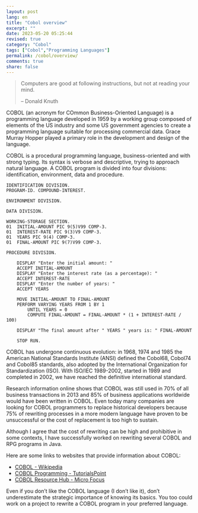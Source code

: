 ```yaml
---
layout: post
lang: en
title: "Cobol overview"
excerpt: ""
date: 2023-05-20 05:25:44
revised: true
category: "Cobol" 
tags: ["Cobol","Programming Languages"]
permalink: /cobol/overview/
comments: true
share: false
---
```


> Computers are good at following instructions, but not at reading your mind.
>
> – Donald Knuth


COBOL (an acronym for COmmon Business-Oriented Language) is a programming language developed in 1959 by a working group composed of elements of the US industry and some US government agencies to create a programming language suitable for processing commercial data. Grace Murray Hopper played a primary role in the development and design of the language.

COBOL is a procedural programming language, business-oriented and with strong typing. Its syntax is verbose and descriptive, trying to approach natural language. A COBOL program is divided into four divisions: identification, environment, data and procedure.

```COBOL
IDENTIFICATION DIVISION.
PROGRAM-ID. COMPOUND-INTEREST.

ENVIRONMENT DIVISION.

DATA DIVISION.

WORKING-STORAGE SECTION.
01  INITIAL-AMOUNT PIC 9(5)V99 COMP-3.
01  INTEREST-RATE PIC 9(3)V9 COMP-3.
01  YEARS PIC 9(4) COMP-3.
01  FINAL-AMOUNT PIC 9(7)V99 COMP-3.

PROCEDURE DIVISION.

    DISPLAY "Enter the initial amount: "
    ACCEPT INITIAL-AMOUNT
    DISPLAY "Enter the interest rate (as a percentage): "
    ACCEPT INTEREST-RATE
    DISPLAY "Enter the number of years: "
    ACCEPT YEARS

    MOVE INITIAL-AMOUNT TO FINAL-AMOUNT
    PERFORM VARYING YEARS FROM 1 BY 1
        UNTIL YEARS = 0
        COMPUTE FINAL-AMOUNT = FINAL-AMOUNT * (1 + INTEREST-RATE / 100)

    DISPLAY "The final amount after " YEARS " years is: " FINAL-AMOUNT

    STOP RUN.
```


COBOL has undergone continuous evolution: in 1968, 1974 and 1985 the American National Standards Institute (ANSI) defined the Cobol68, Cobol74 and Cobol85 standards, also adopted by the International Organization for Standardization (ISO). With ISO/IEC 1989-2002, started in 1989 and completed in 2002, we have reached the definitive international standard.

Research information online shows that COBOL was still used in 70% of all business transactions in 2013 and 85% of business applications worldwide would have been written in COBOL. Even today many companies are looking for COBOL programmers to replace historical developers because 75% of rewriting processes in a more modern language have proven to be unsuccessful or the cost of replacement is too high to sustain. 

Although I agree that the cost of rewriting can be high and prohibitive in some contexts, I have successfully worked on rewriting several COBOL and RPG programs in Java.

Here are some links to websites that provide information about COBOL:

- [COBOL - Wikipedia](https://en.wikipedia.org/wiki/COBOL)
- [COBOL Programming - TutorialsPoint](https://www.tutorialspoint.com/cobol/index.htm)
- [COBOL Resource Hub - Micro Focus](https://www.microfocus.com/en-us/trend/cobol-resource-hub)

Even if you don’t like the COBOL language (I don’t like it), don’t underestimate the strategic importance of knowing its basics. You too could work on a project to rewrite a COBOL program in your preferred language.
